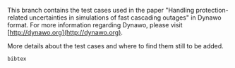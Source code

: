 <!--
    Copyright (c) 2015-2019, RTE (http://www.rte-france.com)
    See AUTHORS.txt
    All rights reserved.
    This Source Code Form is subject to the terms of the Mozilla Public
    License, v. 2.0. If a copy of the MPL was not distributed with this
    file, you can obtain one at http://mozilla.org/MPL/2.0/.
    SPDX-License-Identifier: MPL-2.0

    This file is part of Dynawo, an hybrid C++/Modelica open source time domain
    simulation tool for power systems.
-->
This branch contains the test cases used in the paper "Handling protection-related uncertainties in simulations of fast cascading outages" in Dynawo format. For more information regarding Dynawo, please visit [http://dynawo.org](http://dynawo.org).

More details about the test cases and where to find them still to be added.

```
bibtex
```
